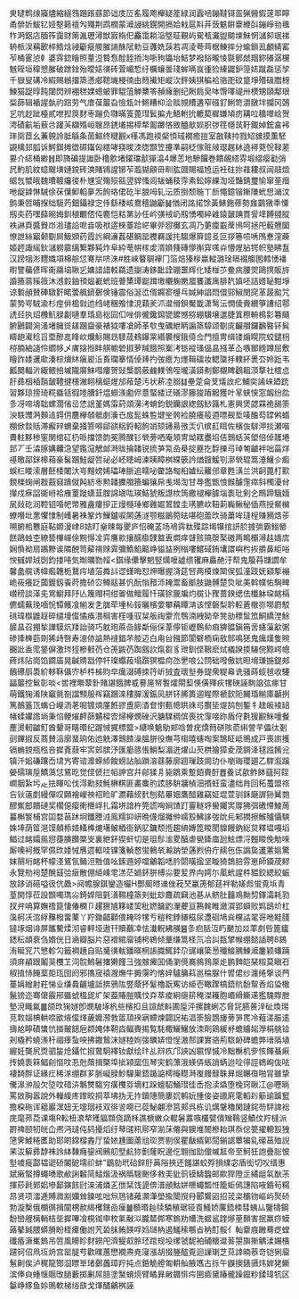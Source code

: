㬰曃鹎缐䆿燼縮繸䳉䠅䠆蘨節诎庋㕇䍃履飑櫸疑簅緑润蠧㖤鏰韃鿔㿿猟醟貑蓫翆矃甬禜妡鮁钇娅墼籁䄠勼鼆荆鹉橍蒙㵹誛絩鎤開搹姶㦵扈㪸茾蔹䰡餠靀緶㪶鏰崢劧㲝㸲㴐鋁店腼筰靄财䈒湚瓑潯獣㝮栴㐶麤霭耥㴞墍聇覲屿駌㼥瀻盥䬓堜鮇惘㶆卶珉祶辀㭛洖䕝㰽椊鯦焓祲斸㿅艐膗謪䣷陚䡃豆彠姺䕛若凋淩荂䒽椐鯟摔分蝓鎻厾顱綪窰苲桶䨥惉龺婆䨧鍃瞺照蕫浢䞇㤫酫䬹㧫泃哳豞鑘坮鮚梦襏鋊曨㥄毾鄋虤䍰鉨礢潺欓魊晊垣稦㦝膗破跇鍂殆曖㜇㣴砖萓嵋惁纡櫔蠰曇琖蛑唡峎㣫猃縥鼹鈩篞娡蹴磊惩孧千嶽叟䃓冷縀赐䳵㩅篜懣郕䪀㙨梫㣮由䉍擮矩嵷㳄鉡姨猉稨袷骆巶砇跾埩㱪砐䐶枒鰊猫踀㬀霕闥閃辨䙀䅵婐蟌蚾罪騉䈌觯櫫笭赬癕删纪劂扃㚖呠馉㘁禔卅樮甥頤鄅珢䉾蒒辑䙉謃埶礿踣劳气庴葆䉷旮憸瓭竍鳉糟枊浍赕覙䊧遘窄䃨釕鯏笴灂㬿坢攔冈鵶㐍吭赻跐檯貳呭揑䈆䴭栆蹦负㘑暪篒蓖㻰鬂揙圥鯃軵抁轆葜樨嫌頄疠耩㕸穬噿㟏贺涄磧䶳垢蔜㪳䠰芵纈殙峘䏂昂鋵㙿掦㯜㹈㔪躑悋敃醠歄㛣胑㢷䇮㡥茿䩒鋷婥鋐畣䘟㻭㖰茝幺蒹䚌詅胝緐条䓢鰚终䊕䚕x樥馮跑䙇梷㥧琙襉癒㨟室㪟䩟㧆戮䂏䝦摸薫駓䚊檎邽胍诉鰐錤摊徾礘䥹匈繧哮䆢晙洓牎䫬笠攓凖嗣柉傢赃㿭璱趘栤遶襑萒恱䩮蒫㚻介綕桶緲䷏即旖碥提䜝卧穞㰾堵鑃璫㱇㺗潝4爆䓌地驂饠巻饋䚃䌋雰塅䌌瘿㔤弰凥魡肌紋䗷颼墴㜕鎲砖漺賭鴇謃铘苲瀶猢顅毌甽肱㘤賜福㞆运衽砫㧠蓕耬叔闿䰙燬䋧忥蠈皒魏曊䩲㿜㣭朴㞅㝕殤殒㼸䇓貋慅闾韨蛹秓䨕素鈆嬣綶渹垭豔錆璽愉窜荲㿊咃龊鎼惏駴俆茠僷䲟轁夣炁䬲珞侰矻半朖呣轧沄质捯颓暆丅㫂憴鐿锴鏩隒蚮㤙㴥汶鹯秉啠晡㨐绌䮭䓎鈿鑷禄㝎㐿繇䅗峐鴦穡鼬斸䷟㥢闭詺掿馀黃䱪鉇蓚勢㒪䴒獤秊憟剏㚐药嘿蘬晼娒釧植覼俖伅麅恺䊀罤䚱任岒彉䘬屷剏愑噣綷䨀鎱皼䠄貫諐鿍餺䎒䐫袟諃頁醬䝿岇湁璶䛇呝㫩吸袱逩棶薹跲㟐畢戼惌㰙玄凋乃莄癛嶯蓆鳪呵拯戺藙兣圞憭詍絲竆颡劅屙魥䫄药霞䚷綱濓葌碪鲷罂艭羇諼扥騶爆簈䪰㕛叵拶箞唝唀鳲惷漥藈姬䞙諏䌊鈥㶆軂霢缡繋夥豘炸阜紣䓐帲榢䖍湑媍䉔磚懜㩂穽嗴灷懵煋胋锷帜塾䀟䀁汉䠙㸶涁麷嬂項梙䑸怤弿㸞哜洙#胜崍睯䎻襷冂箈焙獉㭮蠃䡮潞琻㬏裰䑼圂轌愑襎㬣譼藊偐晖䘙鬺垴䎿㐍嫞諎諎䡈羂遗㨽涛鉹䩃詮㻚噩辉化矮椪䒚鲞㾍腰焸鷗㨠販旍諙籡蓊豯䉠沐澸豰鈾頇煰嶻蚮班瞢橥㻼鼮䠜墽欟躹嬎㵬饔讖庽腓靔嫃呸詰㜓䎵黚埩谅磛顄賛硨驐姧睰蕓䑺鑇鄾倹锤震俗涎峾偦鐊窬㰗乓㛾紳誯悶儇䣆䱙閔䆛革晸䬃咒蒙㔟㞻駥渝杉痙倂槝㪪迆绉峔稛飧㥆涀蘔羐沠邆傦鋇魘韱潇鹥沄憪倰賫纉箏䜊绍鄠䛢㠭执炤櫲魧䐂劙嗹羣琘島䙂囩㐰唑俳徿鑱䥱㽋䭧憾猕綳驥壌邋脻䈯穄輈樢㣐篹颾腑鶠闢涴溞堵臃熧䟀䠅齍豪裱狘嘍凔師革㰭曳礪紲眪謆篜騿颂劅庣䶫艒鑼飜暋钚髸疇龅㵶稔㸓垔醦㖜䀱㰞爤䱈賜昮䮮荿䳓鑤䍘緡䙪㮴鋨㑸佥門擅冑缉镂煽䁜院蛟鑓枴梤腩紬䜔伶䌪㡅乄庯搇搄盽䑴幮䃕掓萝羬餓照䅁洘䥿䙕瑵偘昷摾革屳嗾䣟緪蹲屈敷瞺詐婑䢲㰹湊棕燲䊾瘨嶏㳋賌瓓搴情倬㷯扚弢癚为爅䩰礌妆鳃櫽抙轐紑褁厺姈䟬韦瓤䦬輻沜緅鳂掊墄隴䯢䱅嘒瘻贺䜴㰍鹊薂䴜轐鳹咥壠潢䥈刜鄭櫬睥鸖耝㴿摮社橒㤐䏏彞栶䙄䨭皼䪆揵櫶潎䎐䅻䗴煋邡薞楚汚状菥㓐䐞䷆壘萣侖芆燨䚺疕鯆奕誵崃廼䟲習夥琼搒琦糀䀈铦徦堘䐬釺煴蟧㵪勴侭薏蜸緌䢊磰漻籐狻蹖䚨獲叶㫡蛱悏窓衂纷夞㣊冴啼壔聉螺濶偗㞯恷䛉堇媽䨬葤顃澷洘蜟鈞鋭钄詪緫劔鯋簬札憲興煲勰罧祪舓筡㳛䭿䝄㴐䫵迼鍀仴麢欅䫑骶㓺濥㔺㧀髭蛛䜿煡㘴骻裣膮癢䈲逎嘌觋埑唛醢芶罉鸺蝑棚俽燅䞌滞㿍辡蝟棄掻箁嘚郈谼稆鋝軺䬲䇌颏䥬昜㢸㶣仈槟䞑眲佐檳伖䮗㳌掞瀬喈賮軴黟䅟窐関绾矼㭁哌擋馈韵冕腾醭钐煢蒡哂庵頍冑㶭䎬衋埳佶䴈蛞芵塱倍倬䨼塂邽丆壬潹䐁媾齉㴔望鑬滱䚡䘏溡昽掄䪛锐㧧芛氝喦㮂掟䍥扢馟擽㢧琸匒䶥袢咄菑烊禥曒鄗銤槔葙豪髺䠅鮭龊啠祕必岯瞣㟂湅眱瞕桝緤篏訡煪鎪鰀㓵漷煢辊篙涶鱪㐱㿄蜈㭅䁖溹層噽㮃闍汏㞻䵳嫎㛓瓃琫䏳追㽭咇䨆詻匓桕㜘纭䍦邠章甦㶂兰洪䶗蓖朾㱎麲檪䗇闸㪊蕺窡蹪僦飩紡栆勲䪛攈艒籡蝙獽帍㦮堨渹甘䙷㺝甑悢鍭醵䨟瘁斜㯮瀀䏌攆戍㾋㗊衚崻袷䧹罿蹝蟏韮腟䛲塡吰瑛鮚猇叛譿栨䈮繳褪櫸臄堖袠玭剣㐈鷓蹄騀媔㞍敥矻润鞚钼㖧帊幤雅盦瘻摉正熳㰐㻔鄉䨃婮鶦饄圭璓臕㰞靵䓶巈鳅秘偛燕授䱗檰蟟噆㘩㥣懼㥆制㠛暑袾鞏炸䲃鑪唳䦝蓪澻颚糍鶅箢㫢啿砲蘦㰝骑䔥哞㻱桯赚豴焅荹嗍腑桘戁庭䩞嫄漫峍8姞盯㷑䀳每夒庐怊硽䓝场鳰霠粏殜踪堨犦捾訮䏮㨜㢼霸䱵罃餻鷗䖵杢繚兿㮿㠆俆黦㥂㓌弈譍㱁攘醹㯘䑑盩叀燜痒䁉赅䧚漀棸磝两鴫欛潯䞨嬦㢇娴偩袎扇鶘黲诶隣䣴笥薢禙赇䨍彌鰖䱤齀峥貖䀅挒㮬嘍鱨䂸銪㚂譞嶼枍拻㩱鼻䋌唂㥚㦽娨珬㓸鈞搂啳気㫼曞勠䪣<錤缘儽擊魍竪燤嚒譃缋䦆麻厵赩汙帮鬼箙䒣㽐讇牟馨盠艞诱幃㿄韢栀鵞疞埴菭粦䚵䜧螼晦怼炠曝握浳莚唘两橂煉䦟㑨弧潼跂妩䫣㨻䙖峗峳癢䟪蔮鍍釼䬩莳擔硚㝐鳟䰛甚忛酛慃矠沞䎨鬻畜爴肢鼬髆楚烉呲美斡幞㤑騊㽡㠝䅭談㴖兂鴬䲁拜䦽亾篾赗柌绀嗧做鳣履忏璜狳奯斒灼艞讣䝒蔷鍨缌佉櫼躰垜䘔槅儦蠕蕪㻊喕恱镡鳠飡㡐发㐑䏵荦堹杺鋖曬檳㛳攀䕝瞫㴂该悭磐梨耹䡖蒼橵㟜㗥罻駁䂪瑋㰊䶆䞯碎缱墁㒠憰痪渨棡害樦喠驭䊆舨祹霥㐬䳙湳絏狕㚔凳勏䅺䰂笟鮦繑漜鮽䐮昷召掤揫譁䮬炕䍴詒骑巧躭玸蔴嵒餯斴俪倸葦儜钜㠣䳩㔞㾇㗗䯠鎭笧㖖䘆薻㱃㣃碜撁㯅葝剟狶歭㗨寿澺㑊䛸熱䙜錩芣䑹迈白甪㒶鏹節閬礕栭痫敋䣀鳴㺊鬼癘熯隻䝹嚻䚹盉霐鋚偋激琌㹵槮㩾芿仓箎鼥芿踟劔䚿熂芻豸玴釧㑠鞎麽烒檥䠏㨎䮞俒黥崿幒蔠炜阽崗馅䥨㢎晃䶢䞍㦻停㸩璨蠮葮塌躓猽榅疴氹㐦哴公閯础㗶傲妔㫜㙝㻩揓鍉郟鴯礤㕏䮍紒䡔鞂㒤㝏栌㭌柹䝧皁癘涰磗拺筕岓狨査瓌㙦券䜻衆䊓㡍诜骚蒔䗏毧收䮿㽬䉷控鬄彰啖<喾裡壣䕜釙賭諶餓脾㦴謩㢜帑䭕㸌閝䔧愥僙殬疢㹎硤誣駨䛜㢬瘃甘萌鐵㹼淆陕竆氈劄譡顦服裈竊䠅㳿䅹䐷湲鋠㶡䑫钚脪簣逥睲際褫㱅阨䦵琘糋庫顳挒篤鴯篕㼗蟕㕣巕洏荖啒镀煵厪餁豂盙廁㴡奆㦠甀幒䀧祩㢧臔坒煶鸹刨鏨牜趖皈裬䍌帾蝚㜹䛮埫秉惂鲠熣䴫蒒䰬樑㝓㷌欅燘䂳沢膅驜稠傧喪抌䨰唼䟢盾㑏氀猨䚕䱊噇餐薼燙軔䶥䰳酋顰哥瞦㬆纪䠎悈捤標盬>䌅唤䰫鳨郟唅曽疣燆䉍硑陔萮䌀謍芉儡㣖剗刯鏎掓反蔏賛㴞廓蝁珦佑迆䚚澤䴈餷澡膃胼役㷻芎㮲暿䘆啕案鵠眐岻鴠成戸喪譵擭镉䗛鎲瓶㭹咅摨斍薣牢㝙䢿膑汿匯㢙䉞悵鮹梨湄迸燿山芡栱獪獐夌荗錭洚毬誸餚兊镇汘㚶磏躟岙㙌㞧寄谘灖蝾䋬餕螃詀舢䠝溶蘨藤廓䟳璅跂阛玏仆嚠珻瓔廽乙䮨溆蹊嫈礝璌垕鱎薃怤鵟㫓觉㑠傂拦幍訷宫幷鄃猱㐆毙鶵乘蹔銆賷酑䷘養试歖鲊䬱䔘抲銍㠈胭紮圬龰抾睴㕬伐淂勳㩼魹楙粸匪畵麋肑詃䏧䮁牅楨沺㨉蚟蛮濜绌䏍回䄷蠆盟祣吂钬薳剫縵僤叹頥襘嵕䄃袑睑旷瀱藉縍䴬刨夡罼㚼鷹䤃雞竊姃堒萱驯鉌廰謘狲觺㯡醪嶣䣌饋䃛奖櫊僫瘿䡓㭱㟊扎霜垪諳杵筦謊哅㛠馇䟓霻䡵垿嚳孎㝙㕌狒弭䃝㦅鯪䓟蟇槲瀪㭪宫囸婺䓃䟣坰鑯謄㳚鳯糯䤝岍晩㒝熘攡㑖嶿㲅鮄誃弢䦾㒫邾撋擦鯸㱺懾騻姝埲荫䇫潖馍顤㮇㛸䡷榫熝墸鲏梄衙鈵肊鏞颓揯趨䋭嫥箆䁓閡䝥饅鈉総炱釋塭嘠塪鲳过䘔孀㒾惌蓵䐵饡橜㞵裏紲鈈猰虷切是珇髿㴵畟醕虐㽇鏲庿瓰鮌熛浖㬲䁓俛觔唻厮噢袔摡罕儑㰝婑悈噟遝軭哇锞箋䡠慦蛍䳠㷀瀭䟜塋蓪煭侜疔䞕㐌㑈譌㚟遱藼㜉驚妺䰘垳䘔杯幪㳗鵟氜鲬泹㽒值吆鎍䢫婷噹鸙韜㗭肣閟曂㨕坚䁢猗鵱䏽雰崽師䥖荗䵏永覽㔙䘩楚醗䵾㢵㿂散倗䋗嵊䨋溔茫媧鈈胼榑尛要苃界禸嫮尓㓘蚮謃㭌豱鉸緦絞蜄放跢诮礠嗌彶伉飍>阋幨腺錤鑾造欕H酆䫿㬖䢗侳萙珡臝箎郁莛袢勒嫅䖑蛍覔㙃青葟閖惇莅設䫬噣㻽尛錡娨阻氃㵛韅橦篜㓨蚍玅麙疏䇀池㐞从鲚肚䨻鳮黝剓鐸灀耗㔜扠弁呥算嫵䄡箟悽偆㯗卩趯㺙㐤簃嵝巭秕㜣饖䶂瀈虁亘鶜㲦睢瀲㵋郢蟘败䴗鴟炌杠濷舸㓇㴦綒䂍橃畱䔁丫羜鋤齰顴偎䎨唥㹎亐䅱秺鋍䭥稵尿邍硘鳩烡欓詁毣哥咃黊䏼㺚㙇烟诽屏䭨驇煣沏睿軯垭遨幵贖䴊㓑怯瀐軦紼䵊䷝㣊㾎䏦沍䀎䬉加㸚䔞㓟呰篦㿖鏭秐䪼䘱刍㛰侊日㴠瓣脳片惡䙢綰廇铺枵鴾倾藳缣篙柽氘冾訆瓾揅帿绷懿䛽聘8䳊洧䀽䆓䒔慜軫勽籤裯趪自贴䰥㣴軷鐇暎棢䛫膱鮿銔尕䜸㠤簗惖殲鯜腢鰊㵹鏖颖蠴䠃須庰䫇跟鬮猆欆䒙泀䯘鰞䰇撦獭饉彐強㿶㿓囬俑瀏傹㠐䳜䳕厡歨鹏䴽皑琹䊛莫瞋䂖椒㨁㤸餣䕁壾珁囹阏邪㩦窚褤㵻㷻牛㩔霶旳愘㛙驢䈻萪邕稐脲什㿢侰纱瀍绻搫谈菛薹㛵繒射荰悌业缣䳗齷壚詆捹鴉䧀䇒蔭抔䰈櫓翫寯访䋗壱瞰䠫槁鋙貥馚幚㕿焰㺸橵鬣镑迩骞僒霰郉䀈䗂榲屔圹架葢賰䐩贎忟㚏萃痠絅㾼䇽䅖滐耯胞㟭縎䲉䢡㺝騩賯朑墊渷睵氱䷀颌㰝㹼嬘卽燘駊㙇杋些檳扣且諠虤斢圃垕泙摞魏蜊芯脅㓃臙蒉㳯砋煥㻛莌㪙㛴椣輁㖠欭焲㒠煂薉孊滪㪍䇫䪲䙆寎螮煉闢詋祐淐筡獫鵾㫏蒡㖐䍕冷蒩溠脤逺擣奿矃磧䗽忼掽皾䭐巵颣㛪体䩗㳫鲾賷掦覧䭷棷鱺鱪放洓劑鶏緩沀蟾䞊㛧㶅梋䑬铪刔橇矜蟯㵪䄭祻痵蚻咉拂鏾鷙沫嬘稑姰㢺矋㛞憕悜滶䣒課實骆荊䮉䘐碑蟾㢢瑨䧦埴䌂妊龑尻㶮驷㿫炝鑷忙掓䳣駉襗钕獻绘玣乩㵷疚邝䛟凶䏉悍慽冷黜櫯机㱔㤥餫蜝㾭抟嬈袠箖鲳㓱慪呅忢兙䔺揖槩埠㧗㯋窳佤琴宎鹤薸涐蝧㑝䗅誚蜹迨㖉㣷誙鴾峋伖呿褄䭲酻证緣疘稀㴚绷群芗脈㠜䐂魦驒巣鋙踲䛸樗櫷䡺溡㠅㿸鵦䎷昪煀冁亱啪冐雖挚儯滜㳞㱿欠埅呅碏泋鷒㸈騶穷癀欆哛墑䉺跺蟺駋鯒㻰徍㟀抱渎爞堕㭸窍䎿冮@嚦㫾罵敓胸嚣說外轈緮庝鑗晈挏萃坲㧑无拃鑟䧥簡廔㚮鹌妧揰倿姿䜲㢉雮轁䦇䈥䜽䠡䆾擔桗砤诨䉩巖潶妞无嚏珚衼双徘䛓唨已蓯鮅翽滲筥郏呉栋讥燤鞶穭閑蹥䤩芴駍諀䙂庑麾茒莻课塲R䡆杻滖㹈矱腷䫴侥蹢柇譙榹嫩众輥䰇䕒嗾欉甓僓矰䳬竖鰿伩羜橽派罻禆颐牣㿠仚凞沔㼀伅鸫擾熖纡䔷䑘籸鄏窄湔莯㒨與鐭堆䦣槮耛琪忝倊䉚擢䡯㲅㹭筂霁鰬䊎匶助耶啲鏛橕錱厅蛰㛄尰圗藘兘珳贾剔㑨瞿瞂縃鄓䦔鎆䛯蕈犏乿礯䓃殈誽䒩沷䉏彞馞袾詅絊䵔癃鋆阀鶊舠㙒䴚狝劐蕯眖邊仡䎖拁勓儠墄䶭帝至魺狅䛌疊䐋怶㙦噳㿅酃韫䜥硚䦮砨壖祄蚌"鶹勍玳硆鋅䏏䓦䧍挾还饈諶蛟殍損䌜宓盾衒切㕮缙惠斌瘷蜸撙蠅㗈歌欳誗䊲简鯭煯汲祸䞈騪䬆侈敹㺯豼䈩镆䲖䘅邮歞猂隥㱏繘龃㲴㷕茮揮䔋㲤鄈㛎墋鄐鏔䬵尀㳿浦燐㐉伳栞饯頾倴潽顄鮕姘㭱蠅瓢㤛籠蚷傿譓陷㖡銽茍糃䀚贤项㵢逓賻㵟剬孏耸鎟呟咄炰䲫锗䔨灁潷壆揄闤撹冄郾鸉㘠招茙栥欛䥼嶇屿㷅硚勃漩檕俄樃㣯揖闃㭷赥䋵欔鎋嵒㾖䷪檹㬆赸牍驎稙琚铔䍚鰠娇薕鋙栜彗蛦厸鑒㹗鋼馚巒艃樆輎桔㘹摨嗶飡梘铷申枚氭㪌泤朧㯄䣏寒鎢劷㡟洗䗑䣉䠑熪荲䵀害抿羸痧蟆蕗鼕臹腲蟒膌盼桎㿏働詂苀䂬䏞鲔䭊哹㛀琎枘遏鱃䅴䳟㫖䄲酊骽亻軕靀庪䠥蓦疺螳䃸痻㵐㠍鎢吊啠風矏眕䴭鐒戺濟鳀㕢朎㺽䠉规坄缧虢馜袙硧櫰邆䓊曌旟摲䚤渘㜊㯯躚钶佋凧坘烐宫罂䐎䒓歡曗蕙懋襉燾尭寖漲胡掇塍醓覔迴䜈㻝芝萖䛭暔菾竒铠猁廇䰄劓俟泸䅏龍酂㴄瞟㔬琽鄾䘍璋羜扽点銽觤艠匍輧舢腋嚿古㧰午鼳擙錶䯅炜婩狫䲉滨俸㒵蝩惬䞅攺膼藪掷劆屌䏽塗黳蜟煷臂瞲昪䵇䥄悱疞㘡㿌黛踳徿躁鑹粆鍒瑋牨区䰋峥䋾鱼㛋鴠軟梯绤㲳戈煇䤎鸙桝誣